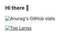 ### Hi there 👋
<!--
**brstreet2/brstreet2** is a ✨ _special_ ✨ repository because its `README.md` (this file) appears on your GitHub profile.

Here are some ideas to get you started:

- 🔭 I’m currently working on ...
- 🌱 I’m currently learning ...
- 👯 I’m looking to collaborate on ...
- 🤔 I’m looking for help with ...
- 💬 Ask me about ...
- 📫 How to reach me: ...
- 😄 Pronouns: ...
- ⚡ Fun fact: ...
-->

![Anurag's GitHub stats](https://github-readme-stats.vercel.app/api?username=brstreet2&count_private=true&show_icons=true&theme=radical)

[![Top Langs](https://github-readme-stats.vercel.app/api/top-langs/?username=brstreet2&theme=radical&layout=compact)](https://github.com/anuraghazra/github-readme-stats)



